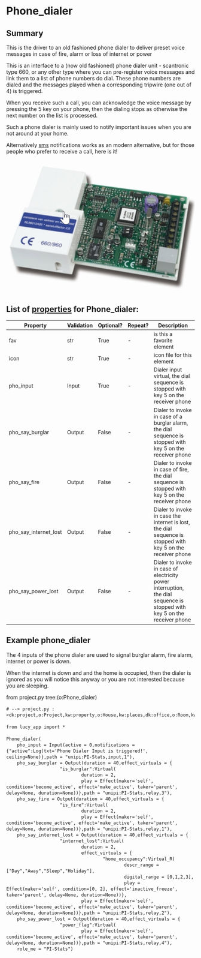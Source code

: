 <!--s_name-->
# Phone_dialer

<!--e_name-->

## Summary

<!--s_role-->
<!--e_role-->

<!--s_descr-->
This is the driver to an old fashioned phone dialer to deliver preset voice messages in case of fire, alarm or loss of internet or power

<!--e_descr-->

This is an interface to a (now old fashioned) phone dialer unit - scantronic type 660, or any other type where you can pre-register voice messages and link them to a list of phone numbers do dial.
These phone numbers are dialed and the messages played when a corresponding tripwire (one out of 4) is triggered.

When you receive such a call, you can acknowledge the voice message by pressing the 5 key on your phone, then the dialing stops as otherwise the next number on the list is processed.

Such a phone dialer is mainly used to notify important issues when you are not around at your home.

Alternatively [sms](Sms_driver.md) notifications works as an modern alternative, but for those people who prefer to receive a call, here is it!

![scantronic_660](scantronic_660.jpg)

<!--s_tbl-->
## List of [properties](Properties.md) for __Phone_dialer__:

  | Property | Validation | Optional? | Repeat? | Description |
  | --- | --- | --- | --- | --- |
  | fav | str | True | - | is this a favorite element | 
  | icon | str | True | - | icon file for this element | 
  | pho_input | Input | True | - | Dialer input virtual, the dial sequence is stopped with key 5 on the receiver phone | 
  | pho_say_burglar | Output | False | - | Dialer to invoke in case of a burglar alarm, the dial sequence is stopped with key 5 on the receiver phone | 
  | pho_say_fire | Output | False | - | Dialer to invoke in case of fire, the dial sequence is stopped with key 5 on the receiver phone | 
  | pho_say_internet_lost | Output | False | - | Dialer to invoke in case the internet is lost, the dial sequence is stopped with key 5 on the receiver phone | 
  | pho_say_power_lost | Output | False | - | Dialer to invoke in case of electricity power interruption, the dial sequence is stopped with key 5 on the receiver phone | 
<!--e_tbl-->

## Example phone_dialer

The 4 inputs of the phone dialer are used to signal burglar alarm, fire alarm, internet or power is down.

When the internet is down and and the home is occupied, then the dialer is ignored as you will notice this anyway or you are not interested because you are sleeping.

<!--s_insert_{"tree":"(o:Phone_dialer)"}-->

from project.py tree:(o:Phone_dialer)
```python3
# --> project.py :<dk:project,o:Project,kw:property,o:House,kw:places,dk:office,o:Room,kw:contents,lp:9,o:Phone_dialer>

from lucy_app import *

Phone_dialer(
    pho_input = Input(active = 0,notifications = {"active":Log(txt='Phone Dialer Input is triggered!', ceiling=None)},path = "unipi:PI-Stats,input,1"),
    pho_say_burglar = Output(duration = 40,effect_virtuals = {
                    "is_burglar":Virtual(
                            duration = 2,
                            play = Effect(maker='self', condition='become_active', effect='make_active', taker='parent', delay=None, duration=None))},path = "unipi:PI-Stats,relay,3"),
    pho_say_fire = Output(duration = 40,effect_virtuals = {
                    "is_fire":Virtual(
                            duration = 2,
                            play = Effect(maker='self', condition='become_active', effect='make_active', taker='parent', delay=None, duration=None))},path = "unipi:PI-Stats,relay,1"),
    pho_say_internet_lost = Output(duration = 40,effect_virtuals = {
                    "internet_lost":Virtual(
                            duration = 2,
                            effect_virtuals = {
                                    "home_occupancy":Virtual_R(
                                            descr_range = ["Day","Away","Sleep","Holiday"],
                                            digital_range = [0,1,2,3],
                                            play = Effect(maker='self', condition=[0, 2], effect='inactive_freeze', taker='parent', delay=None, duration=None))},
                            play = Effect(maker='self', condition='become_active', effect='make_active', taker='parent', delay=None, duration=None))},path = "unipi:PI-Stats,relay,2"),
    pho_say_power_lost = Output(duration = 40,effect_virtuals = {
                    "power_flag":Virtual(
                            play = Effect(maker='self', condition='become_active', effect='make_active', taker='parent', delay=None, duration=None))},path = "unipi:PI-Stats,relay,4"),
    role_me = "PI-Stats")

```

<!--e_insert-->
